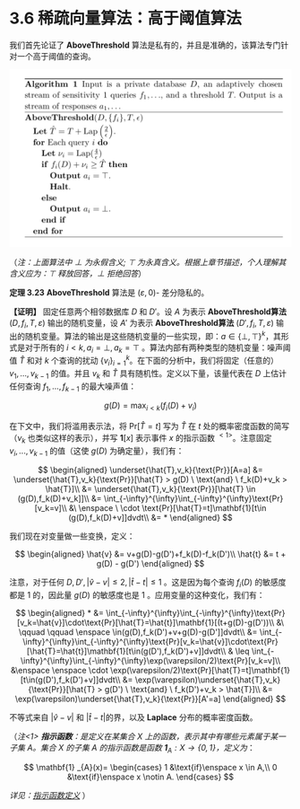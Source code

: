 # 3.6 稀疏向量算法：高于阈值算法

我们首先论证了 **AboveThreshold** 算法是私有的，并且是准确的，该算法专门针对一个高于阈值的查询。

![AboveThreshold](/3-Basic-Techniques-and-Composition-Theorems/The-sparse-vector-technique/img/AboveThreshold.png)

（*注：上面算法中 $\bot$ 为永假含义; $\top$ 为永真含义。根据上章节描述，个人理解其含义应为：$\top$ 释放回答，$\bot$ 拒绝回答*）

**定理  3.23** **AboveThreshold** 算法是 $(\varepsilon,0)$- 差分隐私的。

**【证明】** 固定任意两个相邻数据库 $D$ 和 $D'$。设 $A$ 为表示 **AboveThreshold算法** $(D,{f_i},T,\varepsilon)$ 输出的随机变量，设 $A'$ 为表示 **AboveThreshold算法** $(D',{f_i},T,\varepsilon)$ 输出的随机变量。算法的输出是这些随机变量的一些实现，即：$a \in \{\bot,\top\}^k$，其形式是对于所有的 $i<k,a_i=\bot,a_k=\top$ 。算法内部有两种类型的随机变量：噪声阈值 $\hat{T}$ 和对 $k$ 个查询的扰动 $\{v_i\}_{i=1}^k$。在下面的分析中，我们将固定（任意的）$v_1,...,v_{k-1}$ 的值。并且 $v_k$ 和 $\hat{T}$ 具有随机性。定义以下量，该量代表在 $D$ 上估计任何查询 $f_1,...,f_{k-1}$ 的最大噪声值：

$$
g(D) = \max_{i<k}(f_i(D) + v_i)
$$

在下文中，我们将滥用表示法，将 $\text{Pr}[\hat{T}=t]$ 写为 $\hat{T}$ 在 $t$ 处的概率密度函数的简写（$ν_k$ 也类似这样的表示），并写 $\mathbf{1}[x]$ 表示事件 $x$ 的指示函数$\ ^{<1>}$。注意固定 $v_i,...,v_{k-1}$ 的值（这使 $g(D)$ 为确定量），我们有：

$$
\begin{aligned}
    \underset{\hat{T},v_k}{\text{Pr}}[A=a] &= \underset{\hat{T},v_k}{\text{Pr}}[\hat{T} > g(D) \  \text{and} \ f_k(D)+v_k > \hat{T}]\\
    &= \underset{\hat{T},v_k}{\text{Pr}}[\hat{T} \in (g(D),f_k(D)+v_k]]\\
    &= \int_{-\infty}^{\infty}\int_{-\infty}^{\infty}\text{Pr}[v_k=v]\\
    &\ \enspace \ \cdot \text{Pr}[\hat{T}=t]\mathbf{1}[t\in (g(D),f_k(D)+v]]dvdt\\
    &= *
\end{aligned}
$$

我们现在对变量做一些变换，定义：

$$
\begin{aligned}
    \hat{v} &= v+g(D)-g(D')+f_k(D)-f_k(D')\\
    \hat{t} &= t + g(D) - g(D')
\end{aligned}
$$

注意，对于任何 $D,D',|\hat{v}-v|\leq 2,|\hat{t}-t|\leq 1$ 。这是因为每个查询 $f_i(D)$ 的敏感度都是 $1$ 的，因此量 $g(D)$ 的敏感度也是 $1$ 。应用变量的这种变化，我们有：

$$
\begin{aligned}
    * &= \int_{-\infty}^{\infty}\int_{-\infty}^{\infty}\text{Pr}[v_k=\hat{v}]\cdot\text{Pr}[\hat{T}=\hat{t}]\mathbf{1}[(t+g(D)-g(D'))\\
   &\ \qquad \qquad \enspace \in(g(D),f_k(D')+v+g(D)-g(D']]dvdt\\
   &= \int_{-\infty}^{\infty}\int_{-\infty}^{\infty}\text{Pr}[v_k=\hat{v}]\cdot\text{Pr}[\hat{T}=\hat{t}]\mathbf{1}[t\in(g(D'),f_k(D')+v]]dvdt\\
   & \leq \int_{-\infty}^{\infty}\int_{-\infty}^{\infty}\exp(\varepsilon/2)\text{Pr}[v_k=v]\\
   &\enspace \enspace \cdot \exp(\varepsilon/2)\text{Pr}[\hat{T}=t]\mathbf{1}[t\in(g(D'),f_k(D')+v]]dvdt\\
   &= \exp(\varepsilon)\underset{\hat{T},v_k}{\text{Pr}}[\hat{T} > g(D') \  \text{and} \ f_k(D')+v_k > \hat{T}]\\
   &= \exp(\varepsilon)\underset{\hat{T},v_k}{\text{Pr}}[A'=a]
\end{aligned}
$$

不等式来自 $|\hat{v}-v|$ 和 $|\hat{t}-t|$的界，以及 **Laplace** 分布的概率密度函数。

（*注<1> **指示函数**：是定义在某集合 $X$ 上的函数，表示其中有哪些元素属于某一子集 $A$。集合 $X$ 的子集 $A$ 的指示函数是函数 $\mathbf{1}_{A}:X\to \lbrace 0,1\rbrace$，定义为*：

$$
\mathbf{1} _{A}(x)= \begin{cases}
    1 &\text{if}\enspace x \in A,\\
    0 &\text{if}\enspace x \notin A.
\end{cases}
$$

*详见：[指示函数定义](https://en.wikipedia.org/wiki/Indicator_function)*
）